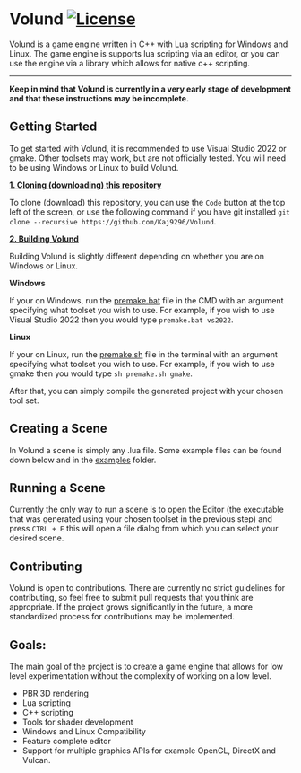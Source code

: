 # Volund [![License](https://img.shields.io/badge/licence-MIT-green)](https://github.com/Kaj9296/Volund/blob/main/LICENSE)


Volund is a game engine written in C++ with Lua scripting for Windows and Linux. The game engine is supports lua scripting via an editor, or you can use the engine via a library which allows for native c++ scripting.

***

**Keep in mind that Volund is currently in a very early stage of development and that these instructions may be incomplete.**

## Getting Started

To get started with Volund, it is recommended to use Visual Studio 2022 or gmake. Other toolsets may work, but are not officially tested. You will need to be using Windows or Linux to build Volund.

<ins>**1. Cloning (downloading) this repository**</ins>

To clone (download) this repository, you can use the ```Code``` button at the top left of the screen, or use the following command if you have git installed ```git clone --recursive https://github.com/Kaj9296/Volund```.

<ins>**2. Building Volund**</ins>

Building Volund is slightly different depending on whether you are on Windows or Linux.

**Windows**

If your on Windows, run the [premake.bat](https://github.com/Kaj9296/Volund-2/blob/main/premake.bat) file in the CMD with an argument specifying what toolset you wish to use. For example, if you wish to use Visual Studio 2022 then you would type ```premake.bat vs2022```.

**Linux**

If your on Linux, run the [premake.sh](https://github.com/Kaj9296/Volund-2/blob/main/premake.sh) file in the terminal with an argument specifying what toolset you wish to use. For example, if you wish to use gmake then you would type ```sh premake.sh gmake```.

After that, you can simply compile the generated project with your chosen tool set.

## Creating a Scene

In Volund a scene is simply any .lua file. Some example files can be found down below and in the [examples](https://github.com/Kaj9296/Volund/tree/main/examples) folder.

## Running a Scene

Currently the only way to run a scene is to open the Editor (the executable that was generated using your chosen toolset in the previous step) and press ```CTRL + E``` this will open a file dialog from which you can select your desired scene.

<!---
## Test Scenes

The following are two of the scenes that can be found in the [examples](https://github.com/Kaj9296/Volund/tree/main/examples) folder.

**Mandelbrot.lua**

![Alt text](resources/Mandelbrot_Screenshot.png "Mandelbrot")

**PBR.lua [WIP]**

![Alt text](resources/Screenshot_PBR.png "PBR")
-->

## Contributing

Volund is open to contributions. There are currently no strict guidelines for contributing, so feel free to submit pull requests that you think are appropriate. If the project grows significantly in the future, a more standardized process for contributions may be implemented.

## Goals:

The main goal of the project is to create a game engine that allows for low level experimentation without the complexity of working on a low level.

- PBR 3D rendering
- Lua scripting
- C++ scripting
- Tools for shader development
- Windows and Linux Compatibility
- Feature complete editor
- Support for multiple graphics APIs for example OpenGL, DirectX and Vulcan.
